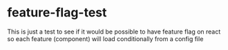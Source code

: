 # feature-flag-test

This is just a test to see if it would be possible to have feature flag on react so each feature (component) will load conditionally from a config file

